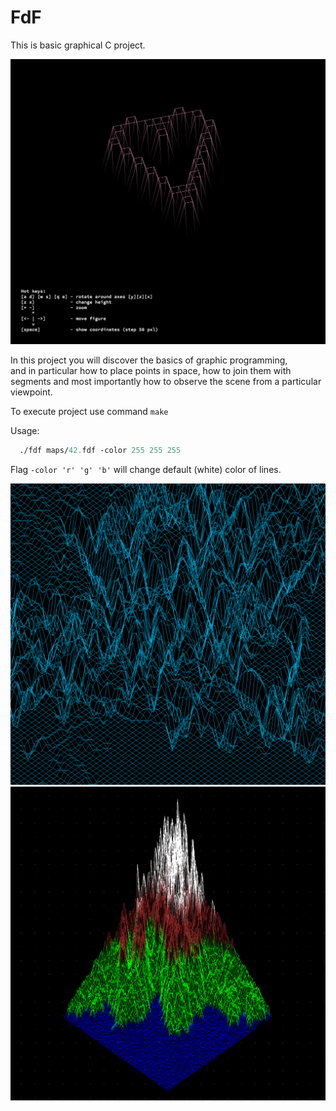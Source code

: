 # FdF

<h>This is basic graphical C project.</h><br>

![screenshot](https://github.com/Tempret/FdF/blob/master/img/heart.png)

In this project you will discover the basics of graphic programming,<br>
and in particular how to place points in space, how to join them with<br>
segments and most importantly how to observe the scene from a particular<br>
viewpoint.<br>

To execute project use command `make`<br>

Usage:
```clj
  ./fdf maps/42.fdf -color 255 255 255
```
Flag `-color 'r' 'g' 'b'` will change default (white) color of lines.<br>

![screenshot](https://github.com/Tempret/FdF/blob/master/img/mars.png)
![screenshot](https://github.com/Tempret/FdF/blob/master/img/rocks.png)
